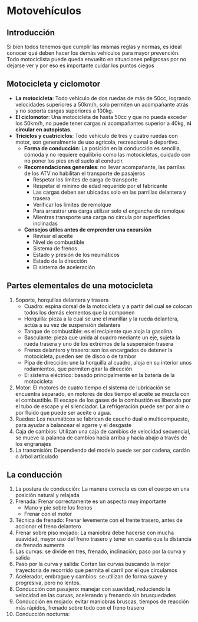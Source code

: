 # Motovehículos

## Introducción
Si bien todos tenemos que cumplir las mismas reglas y normas, es ideal conocer qué deben hacer los demás vehículos para mayor prevención. Todo motociclista puede queda envuelto en situaciones peligrosas por no dejarse ver y por eso es importante cuidar los puntos ciegos

## Motocicleta y ciclomotor
- **La motocicleta**: Todo vehículo de dos ruedas de más de 50cc, logrando velocidades superiores a 50km/h, solo permiten un acompañante atrás y no soporta cargas superiores a 100kg.
- **El ciclomotor**: Una motocicleta de hasta 50cc y que no pueda exceder los 50km/h, no puede tener cargas ni acompañantes superior a 40kg, **ni circular en autopistas**.
- **Triciclos y cuatriciclos**: Todo vehículo de tres y cuatro ruedas con motor, son generalmente de uso agricola, recreacional o deportivo.
    - **Forma de conducción**: La posición en la conducción es sencilla, cómoda y no requiere equilibrio como las motocicletas, cuidado con no poner los pies en el suelo al conducir.
    - **Recomendaciones generales**: no llevar acompañante, las parrilas de los ATV no habilitan el transporte de pasajeros
        - Respetar los límites de carga de transporte
        - Respetar el mínimo de edad requerido por el fabricante
        - Las cargas deben ser ubicadas solo en las parrillas delantera y trasera
        - Verificar los límites de remolque
        - Para arrastrar una carga utilizar solo el enganche de remolque
        - Mientras transporte una carga no circula por superficies inclinadas
    - **Consejos útiles antes de emprender una excursión**
        - Revisar el aceite
        - Nivel de combustible
        - Sistema de frenos
        - Estado y presión de los neumáticos
        - Estado de la dirección
        - El sistema de aceleración

## Partes elementales de una motocicleta
1. Soporte, horquillas delantera y trasera
    - Cuadro: espina dorsal de la motocicleta y a partir del cual se colocan todos los demás elementos que la componen
    - Horquilla: pieza a la cual se une el manillar y la rueda delantera, actúa a su vez de suspensión delantera
    - Tanque de combustible: es el recipiente que aloja la gasolina
    - Basculante: pieza que unida al cuadro mediante un eje, sujeta la rueda trasera y uno de los extremos de la suspensión trasera
    - Frenos delantero y trasero: son los encargados de detener la motocicleta, pueden ser de disco o de tambor
    - Pipa de dirección: une la horquilla al cuadro, aloja en su interior unos rodamientos, que permiten girar la dirección
    - El sistema eléctrico: basado principalmente en la batería de la motocicleta
2. Motor: El motores de cuatro tiempo el sistema de lubricación se encuentra separado, en motores de dos tiempo el aceite se mezcla con el combustible. El escape de los gases de la combustión es liberado por el tubo de escape y el silenciador. La refrigeración puede ser por aire o por fluido que puede ser aceite o agua.
3. Ruedas: Los neumáticos se fabrican de caucho dual o multicompuesto, para ayudar a balancear el agarre y el desgaste
4. Caja de cambios: Utilizan una caja de cambios de velocidad secuencial, se mueve la palanca de cambios hacia arriba y hacia abajo a través de los engranajes
5. La transmisión: Dependiendo del modelo puede ser por cadena, cardán o árbol articulado

## La conducción
1. La postura de conducción: La manera correcta es con el cuerpo en una posición natural y relajada
2. Frenada: Frenar correctamente es un aspecto muy importante
    - Mano y pie sobre los frenos
    - Frenar con el motor
3. Técnica de frenado: Frenar levemente con el frente trasero, antes de accionar el freno delantero
4. Frenar sobre piso mojado: La maniobra debe hacerse con mucha suavidad, mayor uso del freno trasero y tener en cuenta que la distancia de frenado aumenta
5. Las curvas: se divide en tres, frenado, inclinación, paso por la curva y salida
6. Paso por la curva y salida: Cortan las curvas buscando la mejor trayectoria de recorrido que permita el carril por el que circulamos
7. Acelerador, embrague y cambios: se utilizan de forma suave y progresiva, pero no lentos.
8. Conducción con pasajero: manejar con suavidad, reduciendo la velocidad en las curvas, acelerando y frenando sin brusquedades
9. Conducción en mojado: evitar maniobras bruscas, tiempos de reacción más rápidos, frenado sobre todo con el freno trasero
10. Conducción nocturna: 